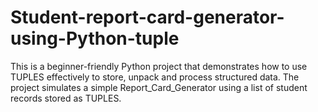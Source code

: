 # Student-report-card-generator-using-Python-tuple
This is a beginner-friendly Python project that demonstrates how to use TUPLES effectively to store, unpack and process structured data. The project simulates a simple Report_Card_Generator using  a list of student records stored as TUPLES. 
